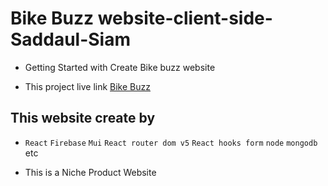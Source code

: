 # Bike Buzz website-client-side-Saddaul-Siam
* Getting Started with Create Bike buzz website

* This project live link [Bike Buzz](https://bike-buzz.web.app/)

## This website create by 

* `React` `Firebase` `Mui` `React router dom v5` `React hooks form` `node` `mongodb` etc

* This is a Niche Product Website
